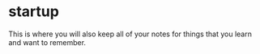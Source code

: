 # startup

This is where you will also keep all of your notes for things that you learn and want to remember.